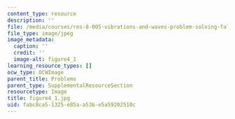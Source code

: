 ```yaml
---
content_type: resource
description: ''
file: /media/courses/res-8-005-vibrations-and-waves-problem-solving-fall-2012/fabc8ca51325e85aa53be5a59202510c_figure4_1.jpg
file_type: image/jpeg
image_metadata:
  caption: ''
  credit: ''
  image-alt: figure4_1
learning_resource_types: []
ocw_type: OCWImage
parent_title: Problems
parent_type: SupplementalResourceSection
resourcetype: Image
title: figure4_1.jpg
uid: fabc8ca5-1325-e85a-a53b-e5a59202510c
---
```


